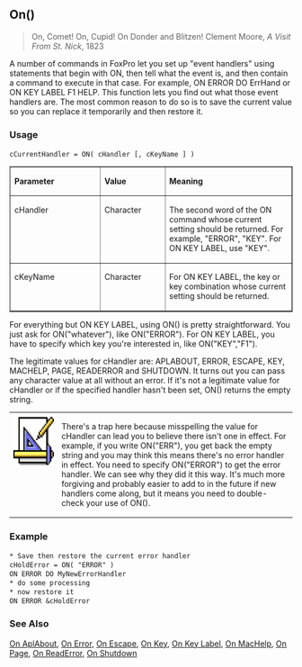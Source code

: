 ## On()

>On, Comet! On, Cupid! On Donder and Blitzen!   Clement Moore, *A Visit From St. Nick*, 1823

A number of commands in FoxPro let you set up "event handlers" using statements that begin with ON, then tell what the event is, and then contain a command to execute in that case. For example, ON ERROR DO ErrHand or ON KEY LABEL F1 HELP. This function lets you find out what those event handlers are. The most common reason to do so is to save the current value so you can replace it temporarily and then restore it.

### Usage

```foxpro
cCurrentHandler = ON( cHandler [, cKeyName ] )
```
<table border cellspacing=0 cellpadding=0 width=100%>
<tr>
  <td width=32% valign=top>
  <p><b>Parameter</b></p>
  </td>
  <td width=23% valign=top>
  <p><b>Value</b></p>
  </td>
  <td width=45% valign=top>
  <p><b>Meaning</b></p>
  </td>
 </tr>
<tr>
  <td width=32% valign=top>
  <p>cHandler</p>
  </td>
  <td width=23% valign=top>
  <p>Character</p>
  </td>
  <td width=45% valign=top>
  <p>The second word of the ON command whose current setting should be returned. For example, &quot;ERROR&quot;, &quot;KEY&quot;. For ON KEY LABEL, use &quot;KEY&quot;.</p>
  </td>
 </tr>
<tr>
  <td width=32% valign=top>
  <p>cKeyName</p>
  </td>
  <td width=23% valign=top>
  <p>Character</p>
  </td>
  <td width=45% valign=top>
  <p>For ON KEY LABEL, the key or key combination whose current setting should be returned.</p>
  </td>
 </tr>
</table>

For everything but ON KEY LABEL, using ON() is pretty straightforward. You just ask for ON("whatever"), like ON("ERROR"). For ON KEY LABEL, you have to specify which key you're interested in, like ON("KEY","F1").

The legitimate values for cHandler are: APLABOUT, ERROR, ESCAPE, KEY, MACHELP, PAGE, READERROR and SHUTDOWN. It turns out you can pass any character value at all without an error. If it's not a legitimate value for cHandler or if the specified handler hasn't been set, ON() returns the empty string. 

<table border=0 cellspacing=0 cellpadding=0 width=100%>
<tr>
  <td width=17% valign=top>
<img width=94 height=94 src="Design.gif"></p>
  </td>
  <td width=83%>
  <p>There's a trap here because misspelling the value for cHandler can lead you to believe there isn't one in effect. For example, if you write ON(&quot;ERR&quot;), you get back the empty string and you may think this means there's no error handler in effect. You need to specify ON(&quot;ERROR&quot;) to get the error handler. We can see why they did it this way. It's much more forgiving and probably easier to add to in the future if new handlers come along, but it means you need to double-check your use of ON().</p>
  </td>
 </tr>
</table>

### Example

```foxpro
* Save then restore the current error handler
cHoldError = ON( "ERROR" )
ON ERROR DO MyNewErrorHandler
* do some processing
* now restore it
ON ERROR &cHoldError
```
### See Also

[On AplAbout](s4g393.md), [On Error](s4g099.md), [On Escape](s4g099.md), [On Key](s4g100.md), [On Key Label](s4g100.md), [On MacHelp](s4g393.md), [On Page](s4g237.md), [On ReadError](s4g099.md), [On Shutdown](s4g101.md)